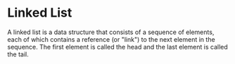 # Linked List
A linked list is a data structure that consists of a sequence of elements, each of which contains a reference (or "link") to the next element in the sequence. The first element is called the head and the last element is called the tail.  
